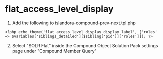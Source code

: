 # flat_access_level_display

1) Add the following to islandora-compound-prev-next.tpl.php

```
<?php echo theme('flat_access_level_display_display_label', ['roles' => $variables['siblings_detailed'][$sibling['pid']]['roles']]); ?>
```

2) Select "SOLR Flat" inside the Compound Object Solution Pack settings page under "Compound Member Query"

